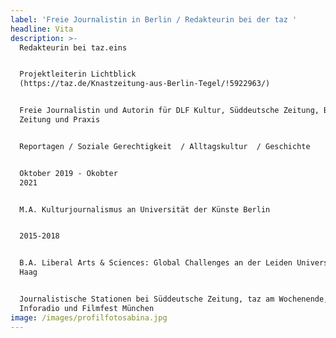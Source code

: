 ```yaml
---
label: 'Freie Journalistin in Berlin / Redakteurin bei der taz '
headline: Vita
description: >-
  Redakteurin bei taz.eins 


  Projektleiterin Lichtblick
  (https://taz.de/Knastzeitung-aus-Berlin-Tegel/!5922963/)


  Freie Journalistin und Autorin für DLF Kultur, Süddeutsche Zeitung, Berliner
  Zeitung und Praxis


  Reportagen / Soziale Gerechtigkeit  / Alltagskultur  / Geschichte


  Oktober 2019 - Okobter
  2021                                                              


  M.A. Kulturjournalismus an Universität der Künste Berlin


  2015-2018                                                                                                                                                        


  B.A. Liberal Arts & Sciences: Global Challenges an der Leiden Universität den
  Haag


  Journalistische Stationen bei Süddeutsche Zeitung, taz am Wochenende, rbb
  Inforadio und Filmfest München
image: /images/profilfotosabina.jpg
---
```


